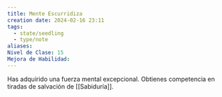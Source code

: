 ```yaml
---
title: Mente Escurridiza
creation date: 2024-02-16 23:11
tags:
  - state/seedling
  - type/note
aliases: 
Nivel de Clase: 15
Mejora de Habilidad:
---
```

Has adquirido una fuerza mental excepcional. Obtienes competencia en tiradas de salvación de
[[Sabiduría]].


